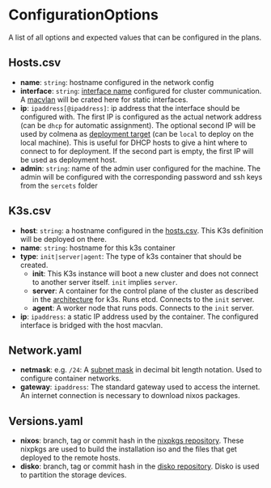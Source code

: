 # ConfigurationOptions

A list of all options and expected values that can be configured in the plans.

## Hosts.csv

- **name**: `string`: hostname configured in the network config
- **interface**: `string`: [interface name](https://www.freedesktop.org/wiki/Software/systemd/PredictableNetworkInterfaceNames/) configured for cluster communication.  
  A [macvlan](https://developers.redhat.com/blog/2018/10/22/introduction-to-linux-interfaces-for-virtual-networking#macvlan) will be crated here for static interfaces.
- **ip**: `ipaddress[@ipaddress]`: ip address that the interface should be configured with.
  The first IP is configured as the actual network address (can be `dhcp` for automatic assignment).
  The optional second IP will be used by colmena as [deployment target](https://colmena.cli.rs/unstable/reference/deployment.html#deploymenttargethost) (can be `local` to deploy on the local machine). This is useful for DHCP hosts to give a hint where to connect to for deployment. If the second part is empty, the first IP will be used as deployment host.
- **admin**: `string`: name of the admin user configured for the machine.
  The admin will be configured with the corresponding password and ssh keys from the `sercets` folder

## K3s.csv

- **host**: `string`: a hostname configured in the [hosts.csv](ConfigurationOptions#hostscsv).
  This K3s definition will be deployed on there.
- **name**: `string`: hostname for this k3s container
- **type**: `init|server|agent`: The type of k3s container that should be created.
  - **init**: This K3s instance will boot a new cluster and does not connect to another server itself. `init` implies `server`.
  - **server**: A container for the control plane of the cluster as described in the [architecture](https://docs.k3s.io/architecture) for k3s. Runs etcd. Connects to the `init` server.
  - **agent**: A worker node that runs pods. Connects to the `init` server.
- **ip**: `ipaddress`: a static IP address used by the container. The configured interface is bridged with the host macvlan.

## Network.yaml

- **netmask**: e.g. `/24`: A [subnet mask](https://en.wikipedia.org/wiki/Subnet) in decimal bit length notation. Used to configure container networks.
- **gateway**: `ipaddress`: The standard gateway used to access the internet. An internet connection is necessary to download nixos packages.

## Versions.yaml

- **nixos**: branch, tag or commit hash in the [nixpkgs repository](https://github.com/NixOS/nixpkgs). These nixpkgs are used to build the installation iso and the files that get deployed to the remote hosts.
- **disko**: branch, tag or commit hash in the [disko repository](https://github.com/nix-community/disko/tree/master). Disko is used to partition the storage devices.
<!-- - **k3s**: v1.27.4-k3s1 -->
